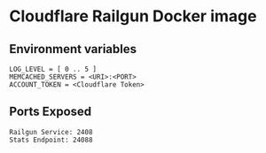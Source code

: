 # Cloudflare Railgun Docker image

## Environment variables

```
LOG_LEVEL = [ 0 .. 5 ]
MEMCACHED_SERVERS = <URI>:<PORT>
ACCOUNT_TOKEN = <Cloudflare Token>
```

## Ports Exposed

```
Railgun Service: 2408
Stats Endpoint: 24088
```
